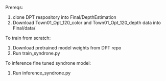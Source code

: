 Prereqs:
1) clone DPT respository into Final/DepthEstimation
2) Download Town01_Opt_120_color and Town01_Opt_120_depth data into Final/data/

To train from scratch:
1) Download pretrained model weights from DPT repo
2) Run train_syndrone.py

To inference fine tuned syndrone model:
1) Run inference_syndrone.py
